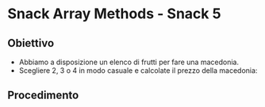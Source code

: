 # Snack Array Methods - Snack 5

## Obiettivo

- Abbiamo a disposizione un elenco di frutti per fare una macedonia.
- Scegliere 2, 3 o 4 in modo casuale e calcolate il prezzo della macedonia:

## Procedimento

